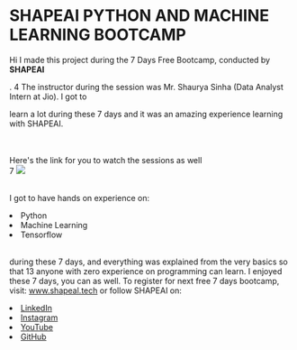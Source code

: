 # SHAPEAI PYTHON AND MACHINE LEARNING BOOTCAMP

Hi I made this project during the 7 Days Free Bootcamp, conducted by <b> SHAPEAI

</b>. 4 The instructor during the session was Mr. Shaurya Sinha (Data Analyst Intern at Jio). I got to

learn a lot during these 7 days and it was an amazing experience learning with SHAPEAI.

<br><br>Here's the link for you to watch the sessions as well<br> 7 <a href="https://www.youtube.com/playlist?list=PL7zl8TDRnbuLNEA-59W7wwgCWEBLEOD6h"> <img src="https://github.com/ShapeAI/PYTHON-AND-DATA ANALYTICS/blob/main/YOUTUBE THUMBNAIL-5.png"></a>

<br>I got to have hands on experience on:

<li>Python

<li>Machine Learning

<li>Tensorflow

<br>during these 7 days, and everything was explained from the very basics so that 13 anyone with zero experience on programming can learn.
I enjoyed these 7 days, you can as well. To register for next free 7 days bootcamp, visit:
<a href="https://www.shapeal.tech"> www.shapeal.tech</a>
or follow SHAPEAI on:
<li><a href=Company/shap 18 "https://in.linkedin.com/company/shapeai">LinkedIn</a>
<li><a href="https://www.instagram.com/shape.ai/?hl=en">Instagram</a>
<li><a href="https://www.youtube.com/channel/UCTUVDLTW9meuDXWcbmISPA">YouTube</a>
<li><a href="https://github.com/shapeai">GitHub</a>
